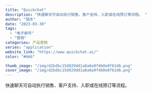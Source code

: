 ```yaml
---
title: "Quickchat"
description: "快速聊天可自动执行销售、客户支持、入职或在线预订等流程。 "
author: "瑞东"
date: "2023-03-30"
tags:
  - "电子邮件"
  - "营销"
categories: 产品营销
series: "application"
website_link: "https://www.quickchat.ai/"
color: "#666"

thumb_image: "/img/d2bdbc15d929dd1a8a6a9f4b0e8f61d6.png"
cover_image: "/img/d2bdbc15d929dd1a8a6a9f4b0e8f61d6.png"
---
```


快速聊天可自动执行销售、客户支持、入职或在线预订等流程。 